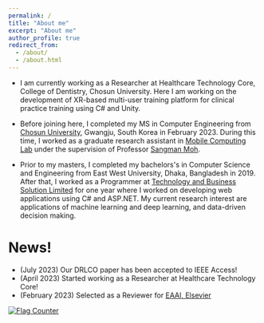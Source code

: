 ```yaml
---
permalink: /
title: "About me"
excerpt: "About me"
author_profile: true
redirect_from: 
  - /about/
  - /about.html
---
```


* I am currently working as a Researcher at Healthcare Technology Core, College of Dentistry, Chosun University. Here I am working on the development of XR-based multi-user training platform for clinical practice training using C# and Unity.

* Before joining here, I completed my MS in Computer Engineering from <a href="https://eng.chosun.ac.kr/eng/index.do" target="_blank">Chosun University</a>, Gwangju, South Korea in February 2023. During this time, I worked as a graduate research assistant in <a href="https://www.researchgate.net/lab/Mobile-Computing-Lab-Sangman-Moh" target="_blank">Mobile Computing Lab</a> under the supervision of Professor <a href="https://scholar.google.com/citations?user=6kVQbNIAAAAJ&hl=en" target="_blank">Sangman Moh</a>.

* Prior to my masters, I completed my bachelors's in Computer Science and Engineering from East West University, Dhaka, Bangladesh in 2019. After that, I worked as a Programmer at <a href="http://tecbsl.com/" target="_blank">Technology and Business Solution Limited</a> for one year where I worked on developing web applications using C# and ASP.NET. My current research interest are applications of machine learning and deep learning, and data-driven decision making.


News!
======
- (July 2023) Our DRLCO paper has been accepted to IEEE Access!
- (April 2023) Started working as a Researcher at Healthcare Technology Core!
- (February 2023) Selected as a Reviewer for <a href="https://www.sciencedirect.com/journal/engineering-applications-of-artificial-intelligence" target="_blank">EAAI, Elsevier</a>


<a href="https://info.flagcounter.com/gsTP"><img src="https://s01.flagcounter.com/count2/gsTP/bg_D0FFC4/txt_000000/border_000000/columns_2/maxflags_10/viewers_3/labels_1/pageviews_1/flags_0/percent_0/" alt="Flag Counter" border="0"></a>
